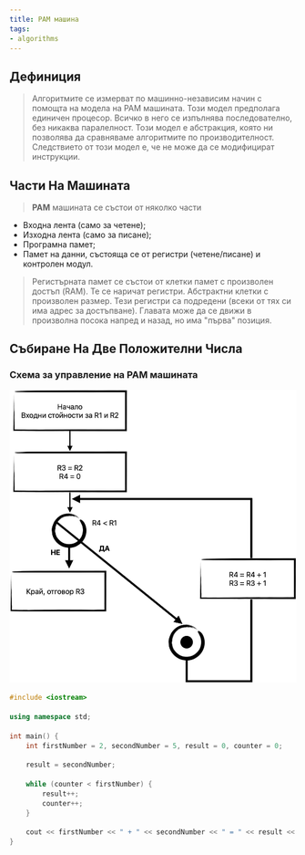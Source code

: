 ```yaml
---
title: РАМ машина
tags:
- algorithms
---
```


## Дефиниция

> Алгоритмите се измерват по машинно-независим начин с помощта на модела на РАМ машината. Този модел предполага единичен процесор. Всичко в него се изпълнява последователно, без никаква паралелност. Този модел е абстракция, която ни позволява да сравняваме алгоритмите по производителност. Следствието от този модел е, че не може да се модифицират инструкции.

## Части На Машината

> **РАМ** машината се състои от няколко части

* Входна лента (само за четене);
* Изходна лента (само за писане);
* Програмна памет;
* Памет на данни, състояща се от регистри (четене/писане) и контролен модул.

> Регистърната памет се състои от клетки памет с произволен достъп (RAM). Те се наричат регистри. Абстрактни клетки с произволен размер. Тези регистри са подредени (всеки от тях си има адрес за достъпване). Главата може да се движи в произволна посока напред и назад, но има "първа" позиция.

## Събиране На Две Положителни Числа

### Схема за управление на РАМ машината

![Ram macine algorithm](notes/assets/ram-machine-algorithm.png)

```C++
#include <iostream>  
  
using namespace std;  
  
int main() {  
    int firstNumber = 2, secondNumber = 5, result = 0, counter = 0;  
  
    result = secondNumber;  
  
    while (counter < firstNumber) {  
        result++;  
        counter++;  
    }  
  
    cout << firstNumber << " + " << secondNumber << " = " << result << endl;  
}
```